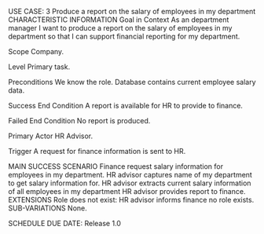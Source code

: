 USE CASE: 3 Produce a report on the salary of employees in my department
CHARACTERISTIC INFORMATION
Goal in Context
As an department manager I want to produce a report on the salary of employees in my department so that I can support financial reporting for my department.

Scope
Company.

Level
Primary task.

Preconditions
We know the role. Database contains current employee salary data.

Success End Condition
A report is available for HR to provide to finance.

Failed End Condition
No report is produced.

Primary Actor
HR Advisor.

Trigger
A request for finance information is sent to HR.

MAIN SUCCESS SCENARIO
Finance request salary information for employees in my department.
HR advisor captures name of my department to get salary information for.
HR advisor extracts current salary information of all employees in my department
HR advisor provides report to finance.
EXTENSIONS
Role does not exist:
HR advisor informs finance no role exists.
SUB-VARIATIONS
None.

SCHEDULE
DUE DATE: Release 1.0
